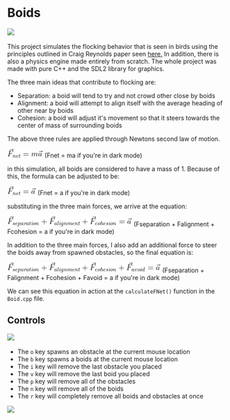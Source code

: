 # Boids
![](gifs/main.gif)

This project simulates the flocking behavior that is seen in birds using the principles outlined in Craig Reynolds paper seen [here.](https://www.cs.toronto.edu/~dt/siggraph97-course/cwr87/)
In addition, there is also a physics engine made entirely from scratch. The whole project was made with pure C++ and the SDL2 library for graphics.

The three main ideas that contribute to flocking are:
- Separation: a boid will tend to try and not crowd other close by boids
- Alignment: a boid will attempt to align itself with the average heading of other near by boids
- Cohesion: a boid will adjust it's movement so that it steers towards the center of mass of surrounding boids

The above three rules are applied through Newtons second law of motion.

![](gifs/Fnetma.gif)
(Fnet = ma if you're in dark mode)

in this simulation, all boids are considered to have a mass of 1. Because of this, the formula can be adjusted to be:

![](gifs/Fneta.gif)
(Fnet = a if you're in dark mode)

substituting in the three main forces, we arrive at the equation:

![](gifs/sum.gif)
(Fseparation + Falignment + Fcohesion = a if you're in dark mode)

In addition to the three main forces, I also add an additional force to steer the boids away from spawned obstacles, so the final equation is:

![](gifs/final.gif)
(Fseparation + Falignment + Fcohesion + Favoid = a if you're in dark mode)

We can see this equation in action at the `calculateFNet()` function in the `Boid.cpp` file.

## Controls

![](gifs/object.gif)

- The `o` key spawns an obstacle at the current mouse location
- The `b` key spawns a boids at the current mouse location
- The `i` key will remove the last obstacle you placed
- The `v` key will remove the last boid you placed
- The `p` key will remove all of the obstacles
- The `n` key will remove all of the boids
- The `r` key will completely remove all boids and obstacles at once

![](gifs/reset.gif)
